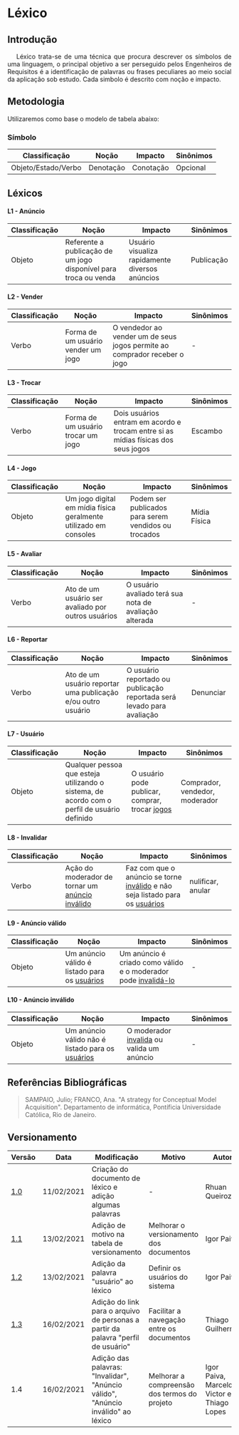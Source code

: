 # Léxico

## Introdução

<p style="text-indent: 20px; text-align: justify">
Léxico trata-se de uma técnica que procura descrever os símbolos de uma linguagem, o
principal objetivo a ser perseguido pelos Engenheiros de Requisitos é a identificação de palavras ou
frases peculiares ao meio social da aplicação sob estudo. Cada simbolo é descrito com noção e
impacto.
</p>

## Metodologia

Utilizaremos como base o modelo de tabela abaixo:

### **Símbolo**

| Classificação       | Noção     | Impacto   | Sinônimos |
| ------------------- | --------- | --------- | --------- |
| Objeto/Estado/Verbo | Denotação | Conotação | Opcional  |

## Léxicos

#### L1 - **Anúncio**

| Classificação | Noção                                                            | Impacto                                         | Sinônimos  |
| ------------- | ---------------------------------------------------------------- | ----------------------------------------------- | ---------- |
| Objeto        | Referente a publicação de um jogo disponível para troca ou venda | Usuário visualiza rapidamente diversos anúncios | Publicação |

#### L2 - **Vender**

| Classificação | Noção                              | Impacto                                                                   | Sinônimos |
| ------------- | ---------------------------------- | ------------------------------------------------------------------------- | --------- |
| Verbo         | Forma de um usuário vender um jogo | O vendedor ao vender um de seus jogos permite ao comprador receber o jogo | -         |

#### L3 - **Trocar**

| Classificação | Noção                              | Impacto                                                                           | Sinônimos |
| ------------- | ---------------------------------- | --------------------------------------------------------------------------------- | --------- |
| Verbo         | Forma de um usuário trocar um jogo | Dois usuários entram em acordo e trocam entre si as mídias físicas dos seus jogos | Escambo   |

#### L4 - **Jogo**

| Classificação | Noção                                                            | Impacto                                              | Sinônimos    |
| ------------- | ---------------------------------------------------------------- | ---------------------------------------------------- | ------------ |
| Objeto        | Um jogo digital em mídia física geralmente utilizado em consoles | Podem ser publicados para serem vendidos ou trocados | Mídia Física |

#### L5 - **Avaliar**

| Classificação | Noção                                              | Impacto                                                | Sinônimos |
| ------------- | -------------------------------------------------- | ------------------------------------------------------ | --------- |
| Verbo         | Ato de um usuário ser avaliado por outros usuários | O usuário avaliado terá sua nota de avaliação alterada | -         |

#### L6 - **Reportar**

| Classificação | Noção                                                        | Impacto                                                                | Sinônimos |
| ------------- | ------------------------------------------------------------ | ---------------------------------------------------------------------- | --------- |
| Verbo         | Ato de um usuário reportar uma publicação e/ou outro usuário | O usuário reportado ou publicação reportada será levado para avaliação | Denunciar |

#### L7 - **Usuário**

| Classificação | Noção  | Impacto | Sinônimos |
| ------------- | ------ | ------- | --------- |
| Objeto | Qualquer pessoa que esteja utilizando o sistema, de acordo com o perfil de usuário definido | O usuário pode publicar, comprar, trocar [jogos](/lexico/#l4-jogo) | Comprador, vendedor, moderador |

#### L8 - **Invalidar**

| Classificação | Noção  | Impacto | Sinônimos |
| ------------- | ------ | ------- | --------- |
| Verbo | Ação do moderador de tornar um [anúncio inválido](/lexico/#l10-anuncio-invalido) | Faz com que o anúncio se torne [inválido](/lexico/#l10-anuncio-invalido) e não seja listado para os [usuários](/lexico/#l7-usuario) | nulificar, anular |

#### L9 - **Anúncio válido**

| Classificação | Noção  | Impacto | Sinônimos |
| ------------- | ------ | ------- | --------- |
| Objeto | Um anúncio válido é listado para os [usuários](/lexico/#l7-usuario) | Um anúncio é criado como válido e o moderador pode [invalidá-lo](/lexico/#l8-invalidar) | - |

#### L10 - **Anúncio inválido**

| Classificação | Noção  | Impacto | Sinônimos |
| ------------- | ------ | ------- | --------- |
| Objeto | Um anúncio válido não é listado para os [usuários](/lexico/#l7-usuario) | O moderador [invalida](/lexico/#l8-invalidar) ou valida um anúncio | - |


## Referências Bibliográficas

> SAMPAIO, Julio; FRANCO, Ana. "A strategy for Conceptual Model Acquisition". Departamento de informática, Pontíficia Universidade Católica, Rio de Janeiro.

## Versionamento

| Versão | Data       | Modificação                    | Motivo | Autor         |
| ------ | ---------- | -------------------------------| ------ | ------------- |
| [1.0](../1.0) | 11/02/2021 | Criação do documento de léxico e adição algumas palavras | - | Rhuan Queiroz |
| [1.1](../1.1) | 13/02/2021 | Adição de motivo na tabela de versionamento | Melhorar o versionamento dos documentos | Igor Paiva |
| [1.2](../1.2) | 13/02/2021 | Adição da palavra "usuário" ao léxico | Definir os usuários do sistema | Igor Paiva |
| [1.3](../1.3) | 16/02/2021 | Adição do link para o arquivo de personas a partir da palavra "perfil de usuário" | Facilitar a navegação entre os documentos | Thiago Guilherme |
| 1.4 | 16/02/2021 | Adição das palavras: "Invalidar", "Anúncio válido", "Anúncio inválido" ao léxico | Melhorar a compreensão dos termos do projeto | Igor Paiva, Marcelo Victor e Thiago Lopes |
